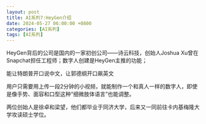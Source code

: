 ```yaml
---
layout: post
title: AI系列7:HeyGen介绍
date: 2024-05-27 06:00:00 +0800
categories: [AI系列]
tags: [AI系列]
---
```


HeyGen背后的公司是国内的一家初创公司——诗云科技，创始人Joshua Xu曾在Snapchat担任工程师；数字人创建是HeyGen主推的功能；

能让特朗普开口说中文，让郭德纲开口飙英文

用户只需要用上传一段2分钟的小视频，就能制作一个和真人一样的数字人，即使是像手势、面容和口型这种“细微肢体语言”也能调整。

两位创始人是徐卓和梁望，他们都毕业于同济大学，后来又一同前往卡内基梅隆大学攻读硕士学位。